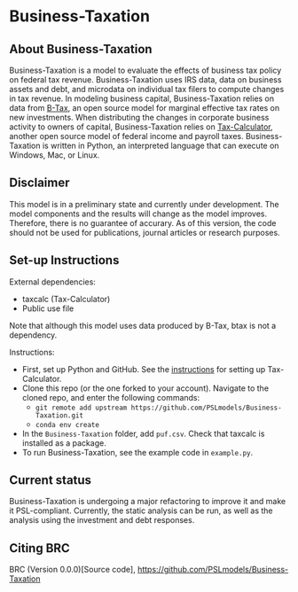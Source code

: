 # Business-Taxation
## About Business-Taxation
Business-Taxation is a model to evaluate the effects of business tax policy on federal tax revenue. Business-Taxation uses IRS data, data on business assets and debt, and microdata on individual tax filers to compute changes in tax revenue. In modeling business capital, Business-Taxation relies on data from [B-Tax](https://github.com/PSLmodels/B-Tax), an open source model for marginal effective tax rates on new investments. When distributing the changes in corporate business activity to owners of capital, Business-Taxation relies on [Tax-Calculator](https://github.com/open-source-economics/tax-calculator), another open source model of federal income and payroll taxes. Business-Taxation is written in Python, an interpreted language that can execute on Windows, Mac, or Linux.

## Disclaimer
This model is in a preliminary state and currently under development. The model components and the results will change as the model improves. Therefore, there is no guarantee of accurary. As of this version, the code should not be used for publications, journal articles or research purposes. 

## Set-up Instructions
External dependencies:
 - taxcalc (Tax-Calculator)
 - Public use file

Note that although this model uses data produced by B-Tax, btax is not a dependency. 

Instructions:

 - First, set up Python and GitHub. See the [instructions](http://taxcalc.readthedocs.io/en/latest/contributor_guide.html) for setting up Tax-Calculator. 
 - Clone this repo (or the one forked to your account). Navigate to the cloned repo, and enter the following commands:
   - `git remote add upstream https://github.com/PSLmodels/Business-Taxation.git`
   - `conda env create`
 - In the `Business-Taxation` folder, add `puf.csv`. Check that taxcalc is installed as a package. 
 - To run Business-Taxation, see the example code in `example.py`. 

## Current status
Business-Taxation is undergoing a major refactoring to improve it and make it PSL-compliant. Currently, the static analysis can be run, as well as the analysis using the investment and debt responses.

## Citing BRC
BRC (Version 0.0.0)[Source code], https://github.com/PSLmodels/Business-Taxation
